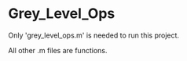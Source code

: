 # Grey_Level_Ops

Only 'grey_level_ops.m' is needed to run this project.

All other .m files are functions.
